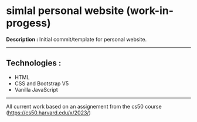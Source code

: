 <h1>simlal personal website (work-in-progess)</h1>
<p><b>Description : </b> Initial commit/template for personal website. </p>

---
<h2> Technologies :</h2>
<ul>
<li>HTML</li>
<li>CSS and Bootstrap V5</li>
<li> Vanilla JavaScript</li>
</ul>

---

 All current work based on an assignement from the cs50 course (https://cs50.harvard.edu/x/2023/)
</ul>